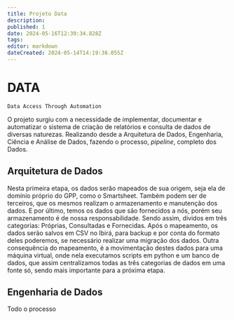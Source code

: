 ```yaml
---
title: Projeto Data
description: 
published: 1
date: 2024-05-16T12:39:34.828Z
tags: 
editor: markdown
dateCreated: 2024-05-14T14:19:38.055Z
---
```


# DATA
	Data Access Through Automation

O projeto surgiu com a necessidade de implementar, documentar e automatizar o sistema de criação de relatórios e consulta de dados de diversas naturezas. Realizando desde a Arquitetura de Dados, Engenharia, Ciência e Análise de Dados, fazendo o processo, *pipeline*, completo dos Dados.


## Arquitetura de Dados
Nesta primeira etapa, os dados serão mapeados de sua origem, seja ela de domínio próprio do GPP, como o Smartsheet. Também podem ser de terceiros, que os mesmos realizam o armazenamento e manutenção dos dados. E por último, temos os dados que são fornecidos a nós, porém seu armazenamento é de nossa responsabilidade. Sendo assim, dividos em três categorias: Próprias, Consultadas e Fornecidas.
Após o mapeamento, os dados serão salvos em CSV no Ibirá, para backup e por conta do formato deles poderemos, se necessário realizar uma migração dos dados. Outra consequência do mapeamento, é a movimentação destes dados para uma máquina virtual, onde nela executamos scripts em python e um banco de dados, que assim centralizamos todas as três categorias de dados em uma fonte só, sendo mais importante para a próxima etapa.

## Engenharia de Dados
Todo o processo 
